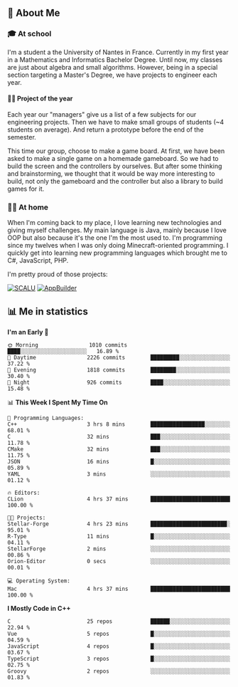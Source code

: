 ## 👀 About Me

### 🎓 At school

I'm a student a the University of Nantes in France. Currently in my first year in a Mathematics and Informatics Bachelor Degree. Until now, my classes are just about algebra and small algorithms. However, being in a special section targeting a Master's Degree, we have projects to engineer each year. 

#### 🔧🔬 Project of the year

Each year our "managers" give us a list of a few subjects for our engineering projects. Then we have to make small groups of students (~4 students on average). And return a prototype before the end of the semester.

This time our group, choose to make a game board. At first, we have been asked to make a single game on a homemade gameboard. So we had to build the screen and the controllers by ourselves. 
But after some thinking and brainstorming, we thought that it would be way more interesting to build, not only the gameboard and the controller but also a library to build games for it.

### 👨‍💻 At home

When I'm coming back to my place, I love learning new technologies and giving myself challenges. My main language is Java, mainly because I love OOP but also because it's the one I'm the most used to. I'm programming since my twelves when I was only doing Minecraft-oriented programming.  I quickly get into learning new programming languages which brought me to C#, JavaScript, PHP. 

I'm pretty proud of those projects:

[![SCALU](https://github-readme-stats.vercel.app/api/pin?username=renardfute&repo=SCALU)](https://github.com/renardfute/scalu)
[![AppBuilder](https://github-readme-stats.vercel.app/api/pin?username=pulsedev2&repo=AppBuilder)](https://github.com/pulsedev2/AppBuilder)

## 📊 Me in statistics
<!--START_SECTION:waka-->
**I'm an Early 🐤** 

```text
🌞 Morning                1010 commits        ████░░░░░░░░░░░░░░░░░░░░░   16.89 % 
🌆 Daytime                2226 commits        █████████░░░░░░░░░░░░░░░░   37.22 % 
🌃 Evening                1818 commits        ████████░░░░░░░░░░░░░░░░░   30.40 % 
🌙 Night                  926 commits         ████░░░░░░░░░░░░░░░░░░░░░   15.48 % 
```


📊 **This Week I Spent My Time On** 

```text
💬 Programming Languages: 
C++                      3 hrs 8 mins        █████████████████░░░░░░░░   68.01 % 
C                        32 mins             ███░░░░░░░░░░░░░░░░░░░░░░   11.78 % 
CMake                    32 mins             ███░░░░░░░░░░░░░░░░░░░░░░   11.75 % 
JSON                     16 mins             █░░░░░░░░░░░░░░░░░░░░░░░░   05.89 % 
YAML                     3 mins              ░░░░░░░░░░░░░░░░░░░░░░░░░   01.12 % 

🔥 Editors: 
CLion                    4 hrs 37 mins       █████████████████████████   100.00 % 

🐱‍💻 Projects: 
Stellar-Forge            4 hrs 23 mins       ████████████████████████░   95.01 % 
R-Type                   11 mins             █░░░░░░░░░░░░░░░░░░░░░░░░   04.11 % 
StellarForge             2 mins              ░░░░░░░░░░░░░░░░░░░░░░░░░   00.86 % 
Orion-Editor             0 secs              ░░░░░░░░░░░░░░░░░░░░░░░░░   00.01 % 

💻 Operating System: 
Mac                      4 hrs 37 mins       █████████████████████████   100.00 % 
```

**I Mostly Code in C++** 

```text
C                        25 repos            ██████░░░░░░░░░░░░░░░░░░░   22.94 % 
Vue                      5 repos             █░░░░░░░░░░░░░░░░░░░░░░░░   04.59 % 
JavaScript               4 repos             █░░░░░░░░░░░░░░░░░░░░░░░░   03.67 % 
TypeScript               3 repos             █░░░░░░░░░░░░░░░░░░░░░░░░   02.75 % 
Groovy                   2 repos             ░░░░░░░░░░░░░░░░░░░░░░░░░   01.83 % 
```




<!--END_SECTION:waka-->
